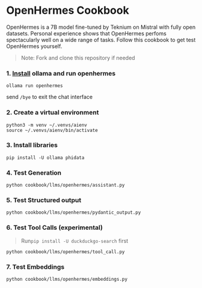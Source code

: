 # OpenHermes Cookbook

OpenHermes is a 7B model fine-tuned by Teknium on Mistral with fully open datasets.
Personal experience shows that OpenHermes perfoms spectacularly well on a wide range of tasks.
Follow this cookbook to get test OpenHermes yourself.

> Note: Fork and clone this repository if needed

### 1. [Install](https://github.com/ollama/ollama?tab=readme-ov-file#macos) ollama and run openhermes

```shell
ollama run openhermes
```

send `/bye` to exit the chat interface

### 2. Create a virtual environment

```shell
python3 -m venv ~/.venvs/aienv
source ~/.venvs/aienv/bin/activate
```

### 3. Install libraries

```shell
pip install -U ollama phidata
```

### 4. Test Generation

```shell
python cookbook/llms/openhermes/assistant.py
```

### 5. Test Structured output

```shell
python cookbook/llms/openhermes/pydantic_output.py
```

### 6. Test Tool Calls (experimental)

> Run`pip install -U duckduckgo-search` first

```shell
python cookbook/llms/openhermes/tool_call.py
```

### 7. Test Embeddings

```shell
python cookbook/llms/openhermes/embeddings.py
```

